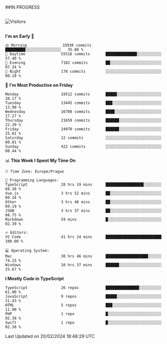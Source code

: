##IN PROGRESS
##
![Visitors](https://komarev.com/ghpvc/?username=petrbui&style=for-the-badge&label=Visitors+👀)



##
<!--
[![My GitHub stats](https://github-readme-stats.vercel.app/api?username=petrbui&theme=github_dark)](https://github.com/anuraghazra/github-readme-stats)

[![My wakatime stats](https://github-readme-stats.vercel.app/api/wakatime?username=petrbui&theme=github_dark)](https://github.com/anuraghazra/github-readme-stats)
-->
<!--START_SECTION:waka-->
**I'm an Early 🐤** 

```text
🌞 Morning                33930 commits       █████████░░░░░░░░░░░░░░░░   35.08 % 
🌆 Daytime                55518 commits       ██████████████░░░░░░░░░░░   57.40 % 
🌃 Evening                7102 commits        ██░░░░░░░░░░░░░░░░░░░░░░░   07.34 % 
🌙 Night                  178 commits         ░░░░░░░░░░░░░░░░░░░░░░░░░   00.18 % 
```
📅 **I'm Most Productive on Friday** 

```text
Monday                   19512 commits       █████░░░░░░░░░░░░░░░░░░░░   20.17 % 
Tuesday                  13445 commits       ███░░░░░░░░░░░░░░░░░░░░░░   13.90 % 
Wednesday                16708 commits       ████░░░░░░░░░░░░░░░░░░░░░   17.27 % 
Thursday                 21659 commits       ██████░░░░░░░░░░░░░░░░░░░   22.39 % 
Friday                   24970 commits       ██████░░░░░░░░░░░░░░░░░░░   25.81 % 
Saturday                 12 commits          ░░░░░░░░░░░░░░░░░░░░░░░░░   00.01 % 
Sunday                   422 commits         ░░░░░░░░░░░░░░░░░░░░░░░░░   00.44 % 
```


📊 **This Week I Spent My Time On** 

```text
🕑︎ Time Zone: Europe/Prague

💬 Programming Languages: 
TypeScript               28 hrs 19 mins      █████████████████░░░░░░░░   68.38 % 
Vue.js                   3 hrs 52 mins       ██░░░░░░░░░░░░░░░░░░░░░░░   09.34 % 
Other                    3 hrs 48 mins       ██░░░░░░░░░░░░░░░░░░░░░░░   09.19 % 
JSON                     3 hrs 37 mins       ██░░░░░░░░░░░░░░░░░░░░░░░   08.75 % 
Markdown                 59 mins             █░░░░░░░░░░░░░░░░░░░░░░░░   02.39 % 

🔥 Editors: 
VS Code                  41 hrs 24 mins      █████████████████████████   100.00 % 

💻 Operating System: 
Mac                      30 hrs 46 mins      ███████████████████░░░░░░   74.33 % 
Windows                  10 hrs 37 mins      ██████░░░░░░░░░░░░░░░░░░░   25.67 % 
```

**I Mostly Code in TypeScript** 

```text
TypeScript               26 repos            ███████████████░░░░░░░░░░   61.90 % 
JavaScript               9 repos             █████░░░░░░░░░░░░░░░░░░░░   21.43 % 
HTML                     5 repos             ███░░░░░░░░░░░░░░░░░░░░░░   11.90 % 
PHP                      1 repo              █░░░░░░░░░░░░░░░░░░░░░░░░   02.38 % 
Swift                    1 repo              █░░░░░░░░░░░░░░░░░░░░░░░░   02.38 % 
```




 Last Updated on 20/02/2024 18:48:29 UTC
<!--END_SECTION:waka-->
